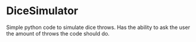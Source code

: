 # DiceSimulator
Simple python code to simulate dice throws. Has the ability to ask the user the amount of throws the code should do.
